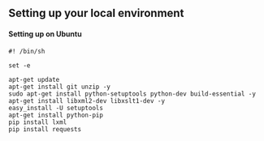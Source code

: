 ## Setting up your local environment 

#### Setting up on Ubuntu 

```
#! /bin/sh

set -e

apt-get update
apt-get install git unzip -y
sudo apt-get install python-setuptools python-dev build-essential -y
apt-get install libxml2-dev libxslt1-dev -y 
easy_install -U setuptools
apt-get install python-pip
pip install lxml
pip install requests
```
